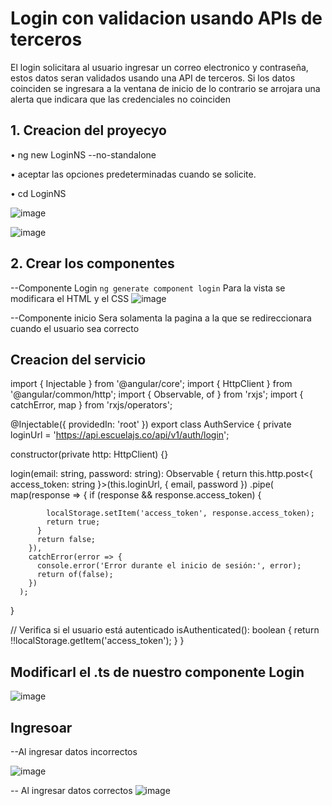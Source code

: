 # Login con validacion usando APIs de terceros

El login solicitara al usuario ingresar un correo electronico y contraseña, estos datos seran validados usando una API de terceros. 
Si los datos coinciden se ingresara a la ventana de inicio de lo contrario se arrojara una alerta que indicara que las credenciales no coinciden

## 1. Creacion del proyecyo

• ng new LoginNS --no-standalone

• aceptar las opciones predeterminadas cuando se solicite.

• cd LoginNS


![image](https://github.com/user-attachments/assets/3fa30cab-107e-4aea-bc52-75ce71ed83ad)

![image](https://github.com/user-attachments/assets/16f21e9a-858a-4bee-a88e-e64fd9344ad1)


## 2. Crear los componentes 
--Componente Login
`ng generate component login`
Para la vista se modificara el HTML y el CSS 
![image](https://github.com/user-attachments/assets/c355cc80-5bd8-474e-a294-0678701feb54)


--Componente inicio
Sera solamenta la pagina a la que se redireccionara cuando el usuario sea correcto

## Creacion del servicio 
import { Injectable } from '@angular/core';
import { HttpClient } from '@angular/common/http';
import { Observable, of } from 'rxjs';
import { catchError, map } from 'rxjs/operators';

@Injectable({
  providedIn: 'root'
})
export class AuthService {
  private loginUrl = 'https://api.escuelajs.co/api/v1/auth/login'; 

  constructor(private http: HttpClient) {}

  
  login(email: string, password: string): Observable<boolean> {
    return this.http.post<{ access_token: string }>(this.loginUrl, { email, password })
      .pipe(
        map(response => {
          if (response && response.access_token) {
            
            localStorage.setItem('access_token', response.access_token);
            return true; 
          }
          return false; 
        }),
        catchError(error => {
          console.error('Error durante el inicio de sesión:', error);
          return of(false); 
        })
      );
  }

  

  // Verifica si el usuario está autenticado
  isAuthenticated(): boolean {
    return !!localStorage.getItem('access_token'); 
  }
}




## Modificarl el .ts de nuestro componente Login
![image](https://github.com/user-attachments/assets/97688baf-f4e2-4f98-b853-327c9ebd2200)




## Ingresoar
--Al ingresar datos incorrectos

![image](https://github.com/user-attachments/assets/9469bdaa-c8bf-4f7c-8a5a-8e2b2bc166fa)

-- Al ingresar datos correctos 
![image](https://github.com/user-attachments/assets/9974c83c-18df-4421-b198-ba509947946f)



